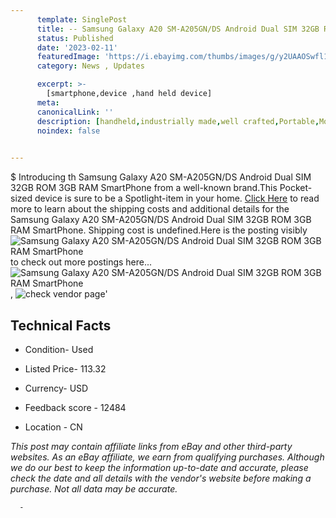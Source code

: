 ```yaml
---
      template: SinglePost
      title: -- Samsung Galaxy A20 SM-A205GN/DS Android Dual SIM 32GB ROM 3GB RAM SmartPhone
      status: Published
      date: '2023-02-11'
      featuredImage: 'https://i.ebayimg.com/thumbs/images/g/y2UAAOSwfl1gNmU~/s-l225.jpg'
      category: News , Updates

      excerpt: >-
        [smartphone,device ,hand held device]
      meta:
      canonicalLink: ''
      description: [handheld,industrially made,well crafted,Portable,Mobile,Compact,Convenient,Lightweight,Maneuverable,Man-portable,Miniature,Carriable,Hand-held,Light,Holdable,Transportable,Mobile device,Pocket-sized,On-the-go,Wireless,Cordless,Compact size,Convenient size, smartphone,device ,hand held device]
      noindex: false
      

---
```

$
      Introducing th Samsung Galaxy A20 SM-A205GN/DS Android Dual SIM 32GB ROM 3GB RAM SmartPhone from a well-known brand.This Pocket-sized device  is sure to be a Spotlight-item in your home. [Click Here](https://www.ebay.com/itm/154606208259?hash=item23ff3f8503%3Ag%3Ay2UAAOSwfl1gNmU%7E&mkevt=1&mkcid=1&mkrid=711-53200-19255-0&campid=%253CePNCampaignId%253E&customid=%253CreferenceId%253E&toolid=10049) to read more to learn about the shipping costs and additional details for the Samsung Galaxy A20 SM-A205GN/DS Android Dual SIM 32GB ROM 3GB RAM SmartPhone. Shipping cost is undefined.Here is the posting visibly ![Samsung Galaxy A20 SM-A205GN/DS Android Dual SIM 32GB ROM 3GB RAM SmartPhone](https://i.ebayimg.com/thumbs/images/g/y2UAAOSwfl1gNmU~/s-l225.jpg) to check out more postings here... ![Samsung Galaxy A20 SM-A205GN/DS Android Dual SIM 32GB ROM 3GB RAM SmartPhone](https://i.ebayimg.com/images/g/y2UAAOSwfl1gNmU~/s-l1200.jpg), ![check vendor page](https://origin-galleryplus.ebayimg.com/ws/web/154606208259_2_0_1/225x225.jpg,https://origin-galleryplus.ebayimg.com/ws/web/154606208259_3_0_1/225x225.jpg)'

      

 ## Technical Facts 



     
      

 - Condition- Used 


      

 - Listed Price- 113.32 


      

 - Currency- USD 


      

 - Feedback score - 12484 


      

 - Location - CN 


      
      

 *_This post may contain affiliate links from eBay and other third-party websites. As an eBay affiliate, we earn from qualifying purchases. Although we do our best to keep the information up-to-date and accurate, please check the date and all details with the vendor's website before making a purchase. Not all data may be accurate._*




      -
